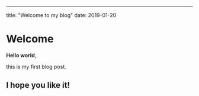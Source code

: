 
---
title: "Welcome to my blog"
date: 2019-01-20



# Welcome

**Hello world**, 

this is my first blog post.

I hope you like it!
---
